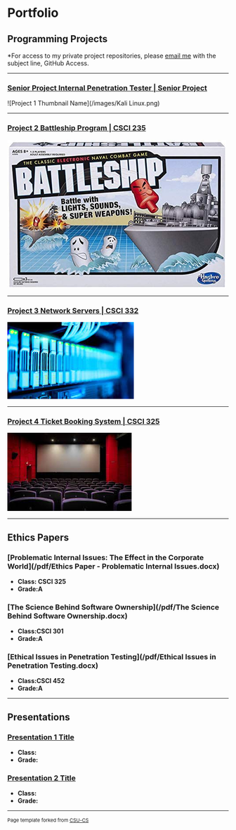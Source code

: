 Portfolio
=========

Programming Projects
--------------------

*For access to my private project repositories, please [email me](mailto:mtpoor@csustudent.net?subject=GitHub%20Access) with the subject line, GitHub Access.

---
### [Senior Project Internal Penetration Tester | Senior Project](project1)

![Project 1 Thumbnail Name](/images/Kali Linux.png)

---
### [Project 2 Battleship Program | CSCI 235](project2)

![Project 2 Thumbnail Name](images/Battleship.jpg)

---
### [Project 3 Network Servers | CSCI 332](project3)

![Project 3 Thumbnail Name](images/Servers.jpg)

---
### [Project 4 Ticket Booking System | CSCI 325](project4)

![Project 4 Thumbnail Name](images/MovieTheatre.jpg)

---

Ethics Papers
-------------

### [Problematic Internal Issues: The Effect in the Corporate World](/pdf/Ethics Paper - Problematic Internal Issues.docx)

-   **Class: CSCI 325**  
-   **Grade:A**

### [The Science Behind Software Ownership](/pdf/The Science Behind Software Ownership.docx)

-   **Class:CSCI 301** 
-   **Grade:A**

### [Ethical Issues in Penetration Testing](/pdf/Ethical Issues in Penetration Testing.docx)

-   **Class:CSCI 452** 
-   **Grade:A**

---

Presentations
-------------

### [Presentation 1 Title](/pdf/sample_presentation.pdf)

- **Class:** 
- **Grade:**


### [Presentation 2 Title](/pdf/sample_presentation.pdf)

- **Class:** 
- **Grade:**

---

<p style="font-size:11px">Page template forked from <a href="https://github.com/csu-cs/csci-portfolio">CSU-CS</a></p>
<!-- Remove above link if you don't want to attributive -->
